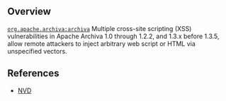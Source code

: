 ## Overview
[`org.apache.archiva:archiva`](http://search.maven.org/#search%7Cga%7C1%7Ca%3A%22archiva%22)
Multiple cross-site scripting (XSS) vulnerabilities in Apache Archiva 1.0 through 1.2.2, and 1.3.x before 1.3.5, allow remote attackers to inject arbitrary web script or HTML via unspecified vectors.

## References
- [NVD](https://web.nvd.nist.gov/view/vuln/detail?vulnId=CVE-2011-1077)